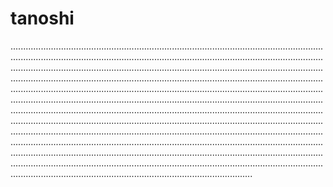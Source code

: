 # tanoshi

................................................................................................................................................................................................................................................................................................................................................................................................................................................................................................................................................................................................................................................................................................................................................................................................................................................................................................................................................................................................................................................................................................................................................................................................................................................................................................................................................................................................................................................................................................................................................................................................................................................